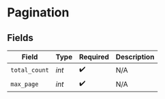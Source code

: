 # Pagination


## Fields

| Field              | Type               | Required           | Description        |
| ------------------ | ------------------ | ------------------ | ------------------ |
| `total_count`      | *int*              | :heavy_check_mark: | N/A                |
| `max_page`         | *int*              | :heavy_check_mark: | N/A                |